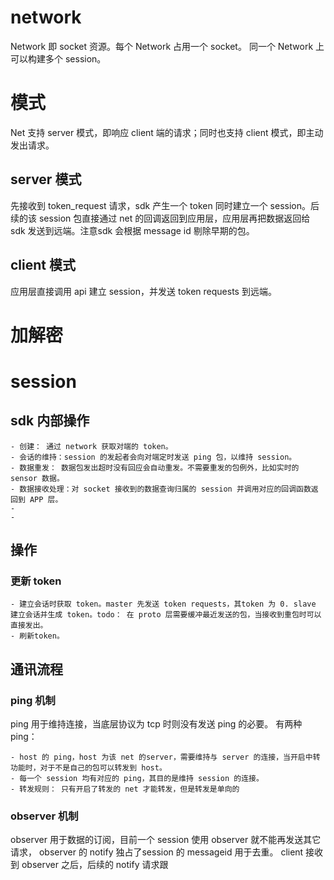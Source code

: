 #  network
Network 即 socket 资源。每个 Network 占用一个 socket。 同一个 Network 上可以构建多个 session。

# 模式
Net 支持 server 模式，即响应 client 端的请求；同时也支持 client 模式，即主动发出请求。
## server 模式
先接收到 token_request 请求，sdk 产生一个 token 同时建立一个 session。后续的该 session 包直接通过 net 的回调返回到应用层，应用层再把数据返回给 sdk 发送到远端。注意sdk 会根据 message id 剔除早期的包。
## client 模式
应用层直接调用 api 建立 session，并发送 token requests 到远端。
# 加解密

# session 
## sdk 内部操作

	- 创建： 通过 network 获取对端的 token。
	- 会话的维持：session 的发起者会向对端定时发送 ping 包，以维持 session。
	- 数据重发： 数据包发出超时没有回应会自动重发。不需要重发的包例外，比如实时的 sensor 数据。
	- 数据接收处理：对 socket 接收到的数据查询归属的 session 并调用对应的回调函数返回到 APP 层。
	- 
	- 
## 操作
### 更新 token

	- 建立会话时获取 token。master 先发送 token requests，其token 为 0. slave 建立会话并生成 token。todo： 在 proto 层需要缓冲最近发送的包，当接收到重包时可以直接发出。
	- 刷新token。

## 通讯流程

### ping 机制
ping 用于维持连接，当底层协议为 tcp 时则没有发送 ping 的必要。 有两种 ping：

	- host 的 ping，host 为该 net 的server，需要维持与 server 的连接，当开启中转功能时，对于不是自己的包可以转发到 host。
	- 每一个 session 均有对应的 ping，其目的是维持 session 的连接。
	- 转发规则： 只有开启了转发的 net 才能转发，但是转发是单向的
### observer 机制
observer 用于数据的订阅，目前一个 session 使用 observer 就不能再发送其它请求，
observer 的 notify 独占了session 的 messageid 用于去重。 client 接收到 observer 之后，后续的 notify 请求跟

